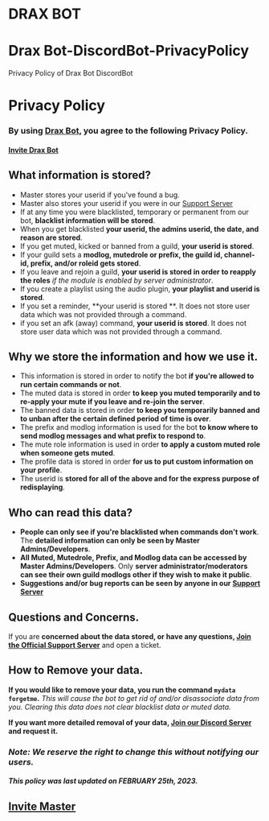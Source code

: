 # DRAX BOT

# Drax Bot-DiscordBot-PrivacyPolicy
Privacy Policy of Drax Bot DiscordBot

# Privacy Policy

### By using **[Drax Bot](https://discord.com/oauth2/authorize?client_id=1047966679281446962&scope=bot&permissions=8)**, you agree to the following **Privacy Policy.**
#### [Invite Drax Bot](https://discord.com/oauth2/authorize?client_id=1047966679281446962&scope=bot&permissions=8)

## What information is stored?

- Master stores your userid if you've found a bug.
- Master also stores your userid if you were in our [Support Server](https://discord.gg/5RPRWM9RBd)
- If at any time you were blacklisted, temporary or permanent from our bot, **blacklist information will be stored**.
- When you get blacklisted **your userid, the admins userid, the date, and reason are stored**.
- If you get muted, kicked or banned from a guild, **your userid is stored**.
- If your guild sets a **modlog, mutedrole or prefix, the guild id, channel-id, prefix, and/or roleid gets stored**.
- If you leave and rejoin a guild, **your userid is stored in order to reapply the roles** *if the module is enabled by server administrator*.
- If you create a playlist using the audio plugin, **your playlist and userid is stored**.
- If you set a reminder, **your userid is stored **. It does not store user data which was not provided through a command.
- if you set an afk (away) command, **your userid is stored**. It does not store user data which was not provided through a command.

## Why we store the information and how we use it.

- This information is stored in order to notify the bot **if you're allowed to run certain commands or not**.
- The muted data is stored in order **to keep you muted temporarily and to re-apply your mute if you leave and re-join the server**.
- The banned data is stored in order **to keep you temporarily banned and to unban after the certain defined period of time is over**.
- The prefix and modlog information is used for the bot **to know where to send modlog messages and what prefix to respond to**.
- The mute role information is used in order **to apply a custom muted role when someone gets muted**.
- The profile data is stored in order **for us to put custom information on your profile**.
- The userid is **stored for all of the above and for the express purpose of redisplaying**.

##  Who can read this data?

- **People can only see if you're blacklisted when commands don't work**. The **detailed information can only be seen by Master Admins/Developers**.
- **All Muted, Mutedrole, Prefix, and Modlog data can be accessed by Master Admins/Developers**. Only **server administrator/moderators can see their own guild modlogs other if they wish to make it public**.
- **Suggestions and/or bug reports can be seen by anyone in our [Support Server](https://discord.gg/5RPRWM9RBd)**

## Questions and Concerns.

If you are **concerned about the data stored, or have any questions, [Join the Official Support Server](https://discord.gg/5RPRWM9RBd)** and open a ticket.


## How to Remove your data.

**If you would like to remove your data, you run the command `mydata forgetme`.**
*This will cause the bot to get rid of and/or disassociate data from you.
Clearing this data does not clear blacklist data or muted data.*

**If you want more detailed removal of your data, [Join our Discord Server](https://discord.gg/5RPRWM9RBd) and request it.**

### ***Note: __We reserve the right to change this without notifying our users.__***
##### This policy was last updated on FEBRUARY 25th, 2023.


## [Invite Master](https://discord.com/oauth2/authorize?client_id=1047966679281446962&scope=bot&permissions=8)
